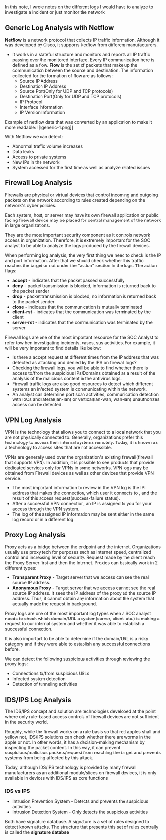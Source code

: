```toc
```
In this note, I wrote notes on the different logs I would have to analyze to investigate a incident or just monitor the network
## Generic Log Analysis with Netflow
**Netflow** is a network protocol that collects IP traffic information. Although it was developed by Cisco, it supports Netflow from different manufacturers. 

- It works in a stateful structure and monitors and reports all IP traffic passing over the monitored interface. Every IP communication here is defined as a flow. **Flow** is the set of packets that make up the communication between the source and destination. The information collected for the formation of flow are as follows:
	- Source IP Address
	- Destination IP Address
	- Source Port(Only for UDP and TCP protocols)
	- Destination Port(Only for UDP and TCP protocols)
	- IP Protocol
	- Interface Information
	- IP Version Information

Example of netflow data that was converted by an application to make it more readable:
![[generic-1.png]]

With Netflow we can detect:
- Abnormal traffic volume increases
- Data leaks
- Access to private systems
- New IPs in the network
- System accessed for the first time as well as analyze related issues

## Firewall Log Analysis
Firewalls are physical or virtual devices that control incoming and outgoing packets on the network according to rules created depending on the network's cyber policies. 

Each system, host, or server may have its own firewall application or public facing firewall device may be placed for central management of the network in large organizations.

They are the most important security component as it controls network access in organization. Therefore, it is extremely important for the SOC analyst to be able to analyze the logs produced by the firewall devices.

When performing log analysis, the very first thing we need to check is the IP and port information. After that we should check whether this traffic reaches the target or not under the "action" section in the logs.  The action flags:
- **accept** - indicates that the packet passed successfully
- **deny** - packet transmission is blocked, information is returned back to the packet sender
- **drop** - packet transmission is blocked, no information is returned back to the packet sender
- **close** - indicates that the communication is mutually terminated
- **client-rst** - indicates that the communication was terminated by the client
- **server-rst** - indicates that the communication was terminated by the server

Firewall logs are one of the most important resource for the SOC Analyst to refer tow hen investigating incidents, cases, sus activities. For example, it will be very important to find details like below:

- Is there a accept request at different times from the IP address that was detected as attacking and denied by the IPS on firewall logs?
- Checking the firewall logs, you will be able to find whether there is access to/from the suspicious IPs/Domains obtained as a result of the analysis of the malicious content in the antivirus logs.
- Firewall traffic logs are also good resources to detect which different systems an infected system is communicating within the network.
- An analyst can determine port scan activities, communication detection with IoCs and lateral(lan-lan) or vertical(lan-wan, wan-lan) unauthorizes access can be detected.

## VPN Log Analysis

VPN is the technology that allows you to connect to a local network that you are not physically connected to. Generally, organizations prefer this technology to access their internal systems remotely. Today, it is known as a technology to access sites that are not accessible. 


VPNs are generally used over the organization's existing firewall(firewall that supports VPN). In addition, it is possible to see products that provide dedicated services only for VPNs in some networks. VPN logs may be obtained from Firewall devices as well as other devices that provide VPN service. 

- The most important information to review in the VPN log is the IPI address that makes the connection, which user it connects to , and the result of this access request(success-failure status). 
- After a successful VPN connection, an IP is assigned to you for your access through the VPN system. 
- The log of the assigned IP information may be sent either in the same log record or in a different log. 


## Proxy Log Analysis
Proxy acts as a bridge between the endpoint and the internet. Organizations usually use proxy tech for purposes such as internet speed, centralized control and increasing level of security. Request made by the client reach the Proxy Server first and then the Internet. Proxies can basically work in 2 different types:
- **Transparent Proxy** - Target server that we access can see the real source IP address.
- **Anonymous Proxy** - Target server that we access cannot see the real source IP address. It sees the IP address of the proxy ad the source IP address. Thus, it cannot obtain any information about the system that actually made the request in background. 

Proxy logs are one of the most important log types when a SOC analyst needs to check which domain/URL a system(server, client, etc.) is making a request to our internal system and whether it was able to establish a successful connection. 

It is also important to be able to determine if the domain/URL is a risky category and if they were able to establish any successful connections before. 

We can detect the following suspicious activities through reviewing the proxy logs:
- Connections to/from suspicious URLs
- Infected system detection
- Detection of tunneling activities


## IDS/IPS Log Analysis
The IDS/IPS concept and solution are technologies developed at the point where only rule-based access controls of firewall devices are not sufficient in the security world.

Roughly, while the firewall works on a rule basis so that red apples shall and yellow not, IDS/IPS solutions can check whether there are worms in the apple or not. In other words, it has a decision-making mechanism by inspecting the packet content. In this way, it can prevent suspicious/malicious packets/request from reaching the target and prevents systems from being affected by this attack. 

Today, although IDS/IPS technology is provided  by many firewall manufacturers as an additional module/slices on firewall devices, it is only available in devices with IDS/IPS as core functions

### IDS vs IPS
- Intrusion Prevention System - Detects and prevents the suspicious activities
- Intrusion Detection System - Only detects the suspicious activities

Both have signature database. A signature is a set  of rules designed to detect known attacks. The structure that presents this set of rules centrally is called the **signature databse**